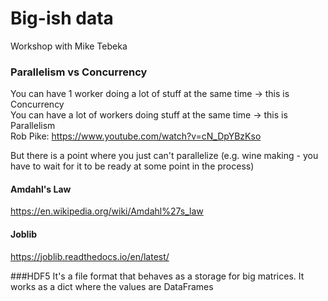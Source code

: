 # Big-ish data
Workshop with Mike Tebeka

### Parallelism vs Concurrency
You can have 1 worker doing a lot of stuff at the same time -> this is Concurrency  
You can have a lot of workers doing stuff at the same time -> this is Parallelism  
Rob Pike: https://www.youtube.com/watch?v=cN_DpYBzKso

But there is a point where you just can't parallelize (e.g. wine making - you have to wait for it to be ready at some 
point in the process)  
#### Amdahl's Law  
https://en.wikipedia.org/wiki/Amdahl%27s_law

#### Joblib
https://joblib.readthedocs.io/en/latest/

###HDF5
It's a file format that behaves as a storage for big matrices.
It works as a dict where the values are DataFrames

